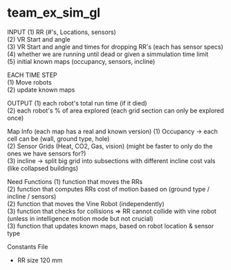 # team_ex_sim_gl

INPUT
  (1) RR (#'s, Locations, sensors)  
  (2) VR Start and angle  
  (3) VR Start and angle and times for dropping RR's (each has sensor specs)  
  (4) whether we are running until dead or given a simmulation time limit  
  (5) initial known maps (occupancy, sensors, incline)  

EACH TIME STEP  
  (1) Move robots  
  (2) update known maps  

OUTPUT
  (1) each robot's total run time (if it died)  
  (2) each robot's % of area explored (each grid section can only be explored once)  

Map Info (each map has a real and known version)
  (1) Occupancy -> each cell can be (wall, ground type, hole)  
  (2) Sensor Grids (Heat, CO2, Gas, vision) (might be faster to only do the ones we have sensors for?)  
  (3) incline -> split big grid into subsections with different incline cost vals (like collapsed buildings)  

Need Functions
  (1) function that moves the RRs  
  (2) function that computes RRs cost of motion based on (ground type / incline / sensors)  
  (2) function that moves the Vine Robot (independently)  
  (3) function that checks for collisions => RR cannot collide with vine robot (unless in intelligence motion mode but not crucial)  
  (3) function that updates known maps, based on robot location & sensor type  

Constants File
  - RR size 120 mm  

